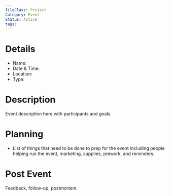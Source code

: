 ```yaml
---
fileClass: Project
Category: Event
Status: Active
tags: 
---
```

# Details
- Name: 
- Date & Time:
- Location:
- Type: 

# Description
Event description here with participants and goals.

# Planning
- List of things that need to be done to prep for the event including people helping run the event, marketing, supplies, prework, and reminders.

# Post Event
Feedback, follow-up, postmortem.
